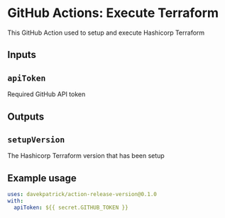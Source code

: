 # GitHub Actions: Execute Terraform

This GitHub Action used to setup and execute Hashicorp Terraform

## Inputs

## `apiToken`

Required GitHub API token

## Outputs

## `setupVersion`

The Hashicorp Terraform version that has been setup

## Example usage

```yaml
uses: davekpatrick/action-release-version@0.1.0
with:
  apiToken: ${{ secret.GITHUB_TOKEN }}
```
